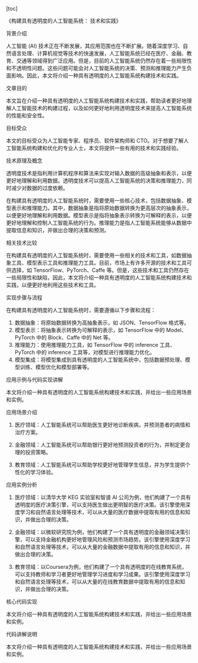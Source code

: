 
[toc]                    
                
                
《构建具有透明度的人工智能系统： 技术和实践》

背景介绍

人工智能 (AI) 技术正在不断发展，其应用范围也在不断扩展。随着深度学习、自然语言处理、计算机视觉等技术的快速发展，人工智能系统已经在医疗、金融、教育、交通等领域得到广泛应用。但是，目前的人工智能系统仍然存在着一些局限性和不透明性问题。这些问题可能会对人工智能系统的决策、预测和推理能力产生负面影响。因此，本文将介绍一种具有透明度的人工智能系统构建技术和实践。

文章目的

本文旨在介绍一种具有透明度的人工智能系统构建技术和实践，帮助读者更好地理解人工智能技术的构建过程，以及如何更好地利用透明度技术来提高人工智能系统的性能和安全性。

目标受众

本文的目标受众为人工智能专家、程序员、软件架构师和 CTO。对于想要了解人工智能系统构建和优化的专业人士，本文将提供一些有用的技术和实践经验。

技术原理及概念

透明度技术是指利用计算机程序和算法来实现对输入数据的高级抽象和表示，以便更好地理解和利用数据。透明度技术可以提高人工智能系统的决策和推理能力，同时减少对数据的过度依赖。

在构建具有透明度的人工智能系统时，需要使用一些核心技术，包括数据抽象、模型表示和推理能力。其中，数据抽象是指将原始数据转换为更高层次的抽象表示，以便更好地理解和利用数据。模型表示是指将抽象表示转换为可解释的表示，以便更好地理解和控制人工智能系统的行为。推理能力是指人工智能系统能够从数据中提取信息和知识，并做出合理的决策和预测。

相关技术比较

在构建具有透明度的人工智能系统时，需要使用一些相关的技术和工具，如数据抽象工具、模型表示工具和推理能力工具。目前，市场上有许多开源的技术和工具可供选择，如 TensorFlow、PyTorch、Caffe 等。但是，这些技术和工具仍然存在一些局限性和缺陷，因此，本文将介绍一种具有透明度的人工智能系统构建技术和实践，以便更好地利用这些技术和工具。

实现步骤与流程

在构建具有透明度的人工智能系统时，需要遵循以下步骤和流程：

1. 数据抽象：将原始数据转换为高抽象表示，如 JSON、TensorFlow 格式等。
2. 模型表示：将抽象表示转换为可解释的表示，如 TensorFlow 中的 Model、PyTorch 中的 Block、Caffe 中的 Net 等。
3. 推理能力：使用推理能力工具，如 TensorFlow 中的 inference 工具、PyTorch 中的 inference 工具等，对模型进行推理能力优化。
4. 模型集成：将模型集成到具有透明度的人工智能系统中，包括数据预处理、模型训练、模型优化和模型部署等。

应用示例与代码实现讲解

本文将介绍一种具有透明度的人工智能系统构建技术和实践，并给出一些应用场景和实例。

应用场景介绍

1. 医疗领域：人工智能系统可以帮助医生更好地诊断疾病，并预测患者的病情和治疗方案。

2. 金融领域：人工智能系统可以帮助银行更好地预测投资者的行为，并制定更合理的投资策略。

3. 教育领域：人工智能系统可以帮助学校更好地管理学生信息，并为学生提供个性化的学习体验。

应用实例分析

1. 医疗领域：以清华大学 KEG 实验室和智谱 AI 公司为例，他们构建了一个具有透明度的医疗决策引擎，可以支持医生做出更明智的医疗决策。该引擎使用深度学习和自然语言处理等技术，可以从大量的医疗数据中提取有用的信息和知识，并做出合理的决策。

2. 金融领域：以微软研究院为例，他们构建了一个具有透明度的金融领域决策引擎，可以支持金融机构更好地管理风险和预测市场趋势。该引擎使用深度学习和自然语言处理等技术，可以从大量的金融数据中提取有用的信息和知识，并做出合理的决策。

3. 教育领域：以Coursera为例，他们构建了一个具有透明度的在线教育系统，可以支持教师和学习者更好地管理学习进度和学习成果。该引擎使用深度学习和自然语言处理等技术，可以从大量的在线教育数据中提取有用的信息和知识，并做出合理的决策。

核心代码实现

本文将介绍一种具有透明度的人工智能系统构建技术和实践，并给出一些应用场景和实例。

代码讲解说明

本文将介绍一种具有透明度的人工智能系统构建技术和实践，并给出一些应用场景和实例。

